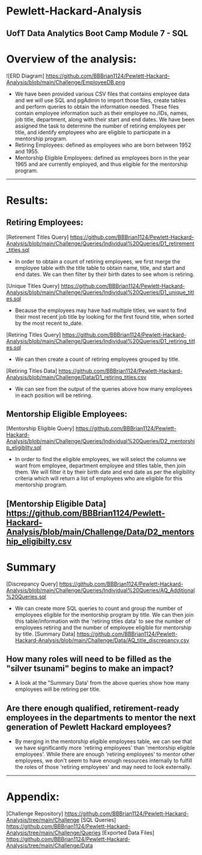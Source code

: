 # Pewlett-Hackard-Analysis
UofT Data Analytics Boot Camp Module 7 - SQL
---
# Overview of the analysis: 
![ERD Diagram] https://github.com/BBBrian1124/Pewlett-Hackard-Analysis/blob/main/Challenge/EmployeeDB.png
*  We have been provided various CSV files that contains employee data and we will use SQL and pgAdmin to import those files, create tables and perform queries to obtain the information needed. These files contain employee information such as their employee no./IDs, names, job title, department, along with their start and end dates. We have been assigned the task to determine the number of retiring employees per title, and identify employees who are eligible to participate in a mentorship program. 
* Retiring Employees: defined as employees who are born between 1952 and 1955. 
* Mentorship Eligible Employees: defined as employees born in the year 1965 and are currently employed, and thus eligible for the mentorship program.
---
# Results: 
## Retiring Employees:
[Retirement Titles Query] https://github.com/BBBrian1124/Pewlett-Hackard-Analysis/blob/main/Challenge/Queries/Individual%20Queries/D1_retirement_titles.sql
* In order to obtain a count of retiring employees, we first merge the employee table with the title table to obtain name, title, and start and end dates. We can then filter by their birth dates to see whom is retiring. 

[Unique Titles Query] https://github.com/BBBrian1124/Pewlett-Hackard-Analysis/blob/main/Challenge/Queries/Individual%20Queries/D1_unique_titles.sql
* Because the employees may have had multiple titles, we want to find their most recent job title by looking for the first found title, when sorted by the most recent to_date.

[Retiring Titles Query] https://github.com/BBBrian1124/Pewlett-Hackard-Analysis/blob/main/Challenge/Queries/Individual%20Queries/D1_retiring_titles.sql
* We can then create a count of retiring employees grouped by title.

[Retiring Titles Data] https://github.com/BBBrian1124/Pewlett-Hackard-Analysis/blob/main/Challenge/Data/D1_retiring_titles.csv
* We can see from the output of the queries above how many employees in each position will be retiring.

## Mentorship Eligible Employees:
[Mentorship Eligible Query] https://github.com/BBBrian1124/Pewlett-Hackard-Analysis/blob/main/Challenge/Queries/Individual%20Queries/D2_mentorship_eligibilty.sql
* In order to find the eligible employees, we will select the columns we want from employee, department employee and titles table, then join them. We will filter it by their birth date and end date as per the eligibility criteria which will return a list of employees who are eligible for this mentorship program.

[Mentorship Eligible Data] https://github.com/BBBrian1124/Pewlett-Hackard-Analysis/blob/main/Challenge/Data/D2_mentorship_eligibilty.csv
---
# Summary
[Discrepancy Query] https://github.com/BBBrian1124/Pewlett-Hackard-Analysis/blob/main/Challenge/Queries/Individual%20Queries/AQ_Additional%20Queries.sql
* We can create more SQL queries to count and group the number of employees eligible for the mentorship program by title. We can then join this table/information with the 'retiring titles data' to see the number of employees retiring and the number of employee eligible for mentorship by title.
[Summary Data] https://github.com/BBBrian1124/Pewlett-Hackard-Analysis/blob/main/Challenge/Data/AQ_title_discrepancy.csv
## How many roles will need to be filled as the "silver tsunami" begins to make an impact?
* A look at the "Summary Data' from the above queries show how many employees will be retiring per title. 
## Are there enough qualified, retirement-ready employees in the departments to mentor the next generation of Pewlett Hackard employees?
* By merging in the mentorship eligible employees table, we can see that we have significantly more 'retiring employees' than 'mentorship eligible employees'. While there are enough 'retiring employees' to mentor other employees, we don't seem to have enough resources internally to fulfill the roles of those 'retiring employees' and may need to look externally. 
---
# Appendix:
[Challenge Repository] https://github.com/BBBrian1124/Pewlett-Hackard-Analysis/tree/main/Challenge
[SQL Queries] https://github.com/BBBrian1124/Pewlett-Hackard-Analysis/tree/main/Challenge/Queries
[Exported Data Files] https://github.com/BBBrian1124/Pewlett-Hackard-Analysis/tree/main/Challenge/Data

